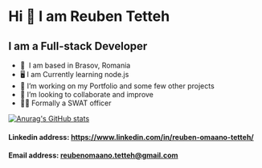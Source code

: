 # Hi  👋 I am Reuben Tetteh

## I am a Full-stack Developer

- 🔭  I am based in Brasov, Romania
- 🖥 I am Currently learning node.js
- 🌱 I’m working on my Portfolio and some few other projects
- 🤝 I’m looking to collaborate and improve 
- 👮‍♂️ Formally a SWAT officer

[![Anurag's GitHub stats](https://github-readme-stats.vercel.app/api?username=rkotchamp)](https://github.com/anuraghazra/github-readme-stats)


#### Linkedin address: https://www.linkedin.com/in/reuben-omaano-tetteh/
#### Email address: reubenomaano.tetteh@gmail.com
